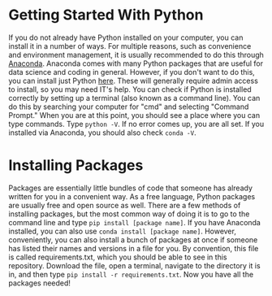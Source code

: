 # Getting Started With Python
If you do not already have Python installed on your computer, you can install it in a number of ways.
For multiple reasons, such as convenience and environment management, it is usually recommended to do this through [Anaconda](https://www.anaconda.com/download). Anaconda comes with many Python packages that are useful for data science and coding in general. 
However, if you don't want to do this, you can install just Python [here](https://www.python.org/downloads/).
These will generally require admin access to install, so you may need IT's help.
You can check if Python is installed correctly by setting up a terminal (also known as a command line).
You can do this by searching your computer for "cmd" and selecting "Command Prompt."
When you are at this point, you should see a place where you can type commands. Type
```python -V```. If no error comes up, you are all set. If you installed via Anaconda, you should also check ```conda -V```.

# Installing Packages
Packages are essentially little bundles of code that someone has already written for you in a convenient way. As a free language, Python packages are usually free and open source as well. There are a few methods of installing packages, but the most common way of doing it is to go to the command line and type ```pip install [package name]```. If you have Anaconda installed, you can also use ```conda install [package name]```. 
However, conveniently, you can also install a bunch of packages at once if someone has listed their names and versions in a file for you. By convention, this file is called requirements.txt, which you should be able to see in this repository. Download the file, open a terminal, navigate to the directory it is in, and then type ```pip install -r requirements.txt```. Now you have all the packages needed!